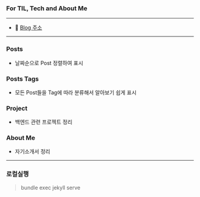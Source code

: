 ### For TIL, Tech and About Me
---
- 📄 [Blog 주소](https://sksk713.github.io/)
---
### Posts
- 날짜순으로 Post 정렬하여 표시

### Posts Tags
- 모든 Post들을 Tag에 따라 분류해서 알아보기 쉽게 표시

### Project
- 백엔드 관련 프로젝트 정리

### About Me
- 자기소개서 정리

--- 
### 로컬실행
> bundle exec jekyll serve